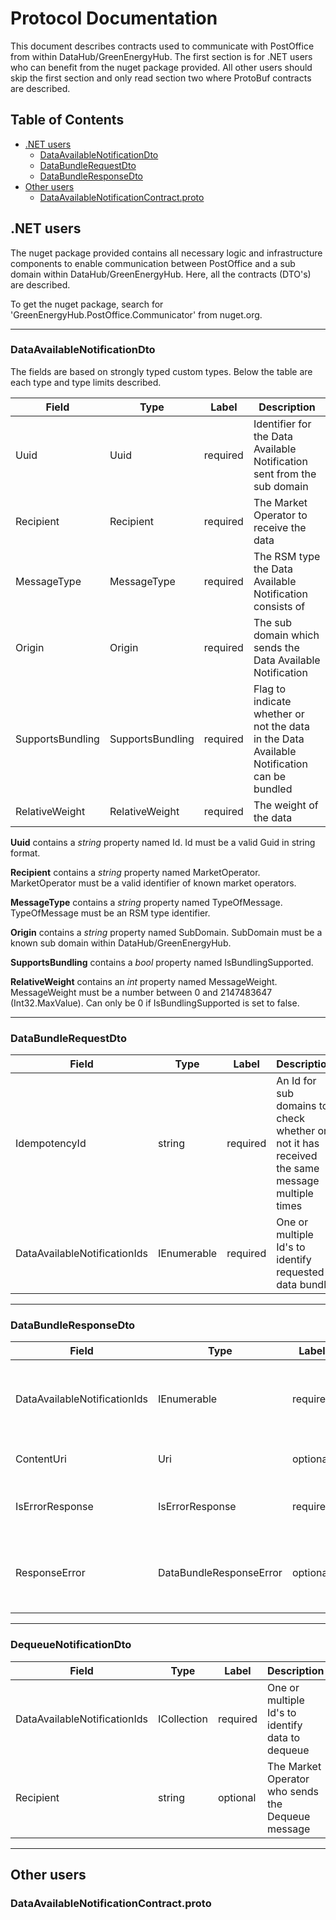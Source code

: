# Protocol Documentation

This document describes contracts used to communicate with PostOffice from within DataHub/GreenEnergyHub. 
The first section is for .NET users who can benefit from the nuget package provided. 
All other users should skip the first section and only read section two where ProtoBuf contracts are described.

## Table of Contents

- [.NET users](#.NETusers)
    - [DataAvailableNotificationDto](#DataAvailableNotificationDto)
    - [DataBundleRequestDto](#DataBundleRequestDto)
    - [DataBundleResponseDto](#DataBundleResponseDto)
- [Other users](#.OtherUsers)
    - [DataAvailableNotificationContract.proto](#DataAvailableNotificationContract.proto)

<a name=".NETusers"></a>

## .NET users
The nuget package provided contains all necessary logic and infrastructure components to enable communication between PostOffice and a sub domain within DataHub/GreenEnergyHub.
Here, all the contracts (DTO's) are described.

To get the nuget package, search for 'GreenEnergyHub.PostOffice.Communicator' from nuget.org.

<hr>

<a name=".DataAvailableNotificationDto"></a>

### DataAvailableNotificationDto

The fields are based on strongly typed custom types. Below the table are each type and type limits described.

| Field | Type | Label | Description |
| ----- | ---- | ----- | ----------- |
| Uuid | Uuid | required | Identifier for the Data Available Notification sent from the sub domain |
| Recipient | Recipient | required | The Market Operator to receive the data |
| MessageType | MessageType | required | The RSM type the Data Available Notification consists of |
| Origin | Origin | required | The sub domain which sends the Data Available Notification |
| SupportsBundling | SupportsBundling | required | Flag to indicate whether or not the data in the Data Available Notification can be bundled |
| RelativeWeight | RelativeWeight | required | The weight of the data |

<b>Uuid</b> contains a <i>string</i> property named Id. Id must be a valid Guid in string format.

<b>Recipient</b> contains a <i>string</i> property named MarketOperator. MarketOperator must be a valid identifier of known market operators.

<b>MessageType</b> contains a <i>string</i> property named TypeOfMessage. TypeOfMessage must be an RSM type identifier.

<b>Origin</b> contains a <i>string</i> property named SubDomain. SubDomain must be a known sub domain within DataHub/GreenEnergyHub.

<b>SupportsBundling</b> contains a <i>bool</i> property named IsBundlingSupported.

<b>RelativeWeight</b> contains an <i>int</i> property named MessageWeight. MessageWeight must be a number between 0 and 2147483647 (Int32.MaxValue). 
Can only be 0 if IsBundlingSupported is set to false.

<hr>

<a name=".DataBundleRequestDto"></a>

### DataBundleRequestDto

| Field | Type | Label | Description |
| ----- | ---- | ----- | ----------- |
| IdempotencyId | string | required | An Id for sub domains to check whether or not it has received the same message multiple times |
| DataAvailableNotificationIds | IEnumerable<string> | required | One or multiple Id's to identify requested data bundle |
  
<hr>
  
<a name=".DataBundleResponseDto"></a>

### DataBundleResponseDto

| Field | Type | Label | Description |
| ----- | ---- | ----- | ----------- |
| DataAvailableNotificationIds | IEnumerable<string> | required | One or multiple Id's to identify requested data bundle |
| ContentUri | Uri | optional | Uri to get requested data |
| IsErrorResponse | IsErrorResponse | required | Flag to indicate if response is error |
| ResponseError | DataBundleResponseError | optional | One or multiple Id's to identify requested data bundle |

<hr>

<a name=".DequeueNotificationDto"></a>

### DequeueNotificationDto

| Field | Type | Label | Description |
| ----- | ---- | ----- | ----------- |
| DataAvailableNotificationIds | ICollection<string> | required | One or multiple Id's to identify data to dequeue |
| Recipient | string | optional | The Market Operator who sends the Dequeue message |

<hr>

<a name=".OtherUsers"></a>

## Other users


<a name=".DataAvailableNotificationContract.proto"></a>

### DataAvailableNotificationContract.proto
